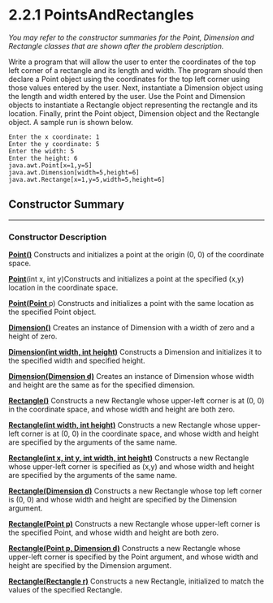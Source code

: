 # 2.2.1 PointsAndRectangles
<i>You may refer to the constructor summaries for the Point, Dimension and Rectangle classes that are shown after the problem description.</i>

Write a program that will allow the user to enter the coordinates of the top left corner of a rectangle and its length and width. The program should then declare a Point object using the coordinates for the top left corner using those values entered by the user. Next, instantiate a Dimension object using the length and width entered by the user. Use the Point and Dimension objects to instantiate a Rectangle object representing the rectangle and its location. Finally, print the Point object, Dimension object and the Rectangle object. A sample run is shown below.
```
Enter the x coordinate: 1
Enter the y coordinate: 5
Enter the width: 5
Enter the height: 6
java.awt.Point[x=1,y=5]
java.awt.Dimension[width=5,height=6]
java.awt.Rectange[x=1,y=5,width=5,height=6]
```

## <b>Constructor Summary</b>
---
### <b>Constructor Description</b>

<b><u>Point()</u></b> Constructs and initializes a point at the origin (0, 0) of the coordinate space.

<b><u>Point​</b></u>(int x, int y)Constructs and initializes a point at the specified (x,y) location in the coordinate space.

<b><u>Point​(Point </b></u>p) Constructs and initializes a point with the same location as the specified Point object.

<b><u>Dimension()</b></u>  Creates an instance of Dimension with a width of zero and a height of zero.

<b><u>Dimension​(int width, int height)</b></u> Constructs a Dimension and initializes it to the specified width and specified height.

<b><u>Dimension​(Dimension d)</b></u> Creates an instance of Dimension whose width and height are the same as for the specified dimension.

<b><u>Rectangle()</b></u> Constructs a new Rectangle whose upper-left corner is at (0, 0) in the coordinate space, and whose width and height are both zero.

<b><u>Rectangle​(int width, int height)</b></u> Constructs a new Rectangle whose upper-left corner is at (0, 0) in the coordinate space, and whose width and height are specified by the arguments of the same name.

<b><u>Rectangle​(int x, int y, int width, int height)</b></u> Constructs a new Rectangle whose upper-left corner is specified as (x,y) and whose width and height are specified by the arguments of the same name.

<b><u>Rectangle​(Dimension d)</b></u> Constructs a new Rectangle whose top left corner is (0, 0) and whose width and height are specified by the Dimension argument.

<b><u>Rectangle​(Point p)</b></u> Constructs a new Rectangle whose upper-left corner is the specified Point, and whose width and height are both zero.

<b><u>Rectangle​(Point p, Dimension d)</b></u> Constructs a new Rectangle whose upper-left corner is specified by the Point argument, and whose width and height are specified by the Dimension argument.

<b><u>Rectangle​(Rectangle r)</b></u> Constructs a new Rectangle, initialized to match the values of the specified Rectangle.